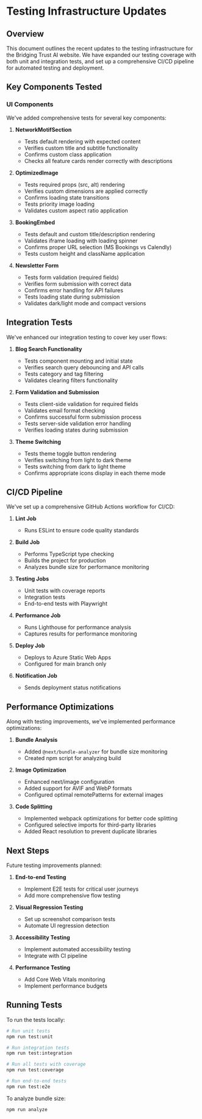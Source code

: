 # Testing Infrastructure Updates

## Overview

This document outlines the recent updates to the testing infrastructure for the Bridging Trust AI website. We have expanded our testing coverage with both unit and integration tests, and set up a comprehensive CI/CD pipeline for automated testing and deployment.

## Key Components Tested

### UI Components

We've added comprehensive tests for several key components:

1. **NetworkMotifSection**

   - Tests default rendering with expected content
   - Verifies custom title and subtitle functionality
   - Confirms custom class application
   - Checks all feature cards render correctly with descriptions

2. **OptimizedImage**

   - Tests required props (src, alt) rendering
   - Verifies custom dimensions are applied correctly
   - Confirms loading state transitions
   - Tests priority image loading
   - Validates custom aspect ratio application

3. **BookingEmbed**

   - Tests default and custom title/description rendering
   - Validates iframe loading with loading spinner
   - Confirms proper URL selection (MS Bookings vs Calendly)
   - Tests custom height and className application

4. **Newsletter Form**
   - Tests form validation (required fields)
   - Verifies form submission with correct data
   - Confirms error handling for API failures
   - Tests loading state during submission
   - Validates dark/light mode and compact versions

## Integration Tests

We've enhanced our integration testing to cover key user flows:

1. **Blog Search Functionality**

   - Tests component mounting and initial state
   - Verifies search query debouncing and API calls
   - Tests category and tag filtering
   - Validates clearing filters functionality

2. **Form Validation and Submission**

   - Tests client-side validation for required fields
   - Validates email format checking
   - Confirms successful form submission process
   - Tests server-side validation error handling
   - Verifies loading states during submission

3. **Theme Switching**
   - Tests theme toggle button rendering
   - Verifies switching from light to dark theme
   - Tests switching from dark to light theme
   - Confirms appropriate icons display in each theme mode

## CI/CD Pipeline

We've set up a comprehensive GitHub Actions workflow for CI/CD:

1. **Lint Job**

   - Runs ESLint to ensure code quality standards

2. **Build Job**

   - Performs TypeScript type checking
   - Builds the project for production
   - Analyzes bundle size for performance monitoring

3. **Testing Jobs**

   - Unit tests with coverage reports
   - Integration tests
   - End-to-end tests with Playwright

4. **Performance Job**

   - Runs Lighthouse for performance analysis
   - Captures results for performance monitoring

5. **Deploy Job**

   - Deploys to Azure Static Web Apps
   - Configured for main branch only

6. **Notification Job**
   - Sends deployment status notifications

## Performance Optimizations

Along with testing improvements, we've implemented performance optimizations:

1. **Bundle Analysis**

   - Added `@next/bundle-analyzer` for bundle size monitoring
   - Created npm script for analyzing build

2. **Image Optimization**

   - Enhanced next/image configuration
   - Added support for AVIF and WebP formats
   - Configured optimal remotePatterns for external images

3. **Code Splitting**
   - Implemented webpack optimizations for better code splitting
   - Configured selective imports for third-party libraries
   - Added React resolution to prevent duplicate libraries

## Next Steps

Future testing improvements planned:

1. **End-to-end Testing**

   - Implement E2E tests for critical user journeys
   - Add more comprehensive flow testing

2. **Visual Regression Testing**

   - Set up screenshot comparison tests
   - Automate UI regression detection

3. **Accessibility Testing**

   - Implement automated accessibility testing
   - Integrate with CI pipeline

4. **Performance Testing**
   - Add Core Web Vitals monitoring
   - Implement performance budgets

## Running Tests

To run the tests locally:

```bash
# Run unit tests
npm run test:unit

# Run integration tests
npm run test:integration

# Run all tests with coverage
npm run test:coverage

# Run end-to-end tests
npm run test:e2e
```

To analyze bundle size:

```bash
npm run analyze
```
